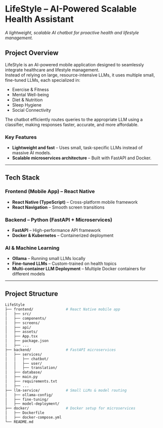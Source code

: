 # LifeStyle – AI-Powered Scalable Health Assistant
*A lightweight, scalable AI chatbot for proactive health and lifestyle management.*

## Project Overview  
LifeStyle is an AI-powered mobile application designed to seamlessly integrate healthcare and lifestyle management.  
Instead of relying on large, resource-intensive LLMs, it uses multiple small, fine-tuned LLMs, each specialized in:  
- Exercise & Fitness  
- Mental Well-being  
- Diet & Nutrition  
- Sleep Hygiene  
- Social Connectivity  

The chatbot efficiently routes queries to the appropriate LLM using a classifier, making responses faster, accurate, and more affordable.  

### Key Features  
- **Lightweight and fast** – Uses small, task-specific LLMs instead of massive AI models.   
- **Scalable microservices architecture** – Built with FastAPI and Docker.  


---

## Tech Stack  

### Frontend (Mobile App) – React Native  
- **React Native (TypeScript)** – Cross-platform mobile framework  
- **React Navigation** – Smooth screen transitions  


### Backend – Python (FastAPI + Microservices)  
- **FastAPI** – High-performance API framework  
- **Docker & Kubernetes** – Containerized deployment  

### AI & Machine Learning  
- **Ollama** – Running small LLMs locally  
- **Fine-tuned LLMs** – Custom-trained on health topics  
- **Multi-container LLM Deployment** – Multiple Docker containers for different models  

---

## Project Structure  
```bash
LifeStyle
├── frontend/               # React Native mobile app
│   ├── src/
│   ├── components/
│   ├── screens/
│   ├── api/
│   ├── assets/
│   ├── App.tsx
│   ├── package.json
│   ├── ...
├── backend/                # FastAPI microservices
│   ├── services/
│   │   ├── chatbot/
│   │   ├── user/
│   │   ├── translation/
│   ├── database/
│   ├── main.py
│   ├── requirements.txt
│   ├── ...
├── llm-service/            # Small LLMs & model routing
│   ├── ollama-config/
│   ├── fine-tuning/
│   ├── model-deployment/
├── docker/                 # Docker setup for microservices
│   ├── Dockerfile
│   ├── docker-compose.yml
└── README.md
